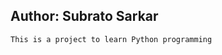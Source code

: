 Author: Subrato Sarkar
------------------------------

```
This is a project to learn Python programming

````